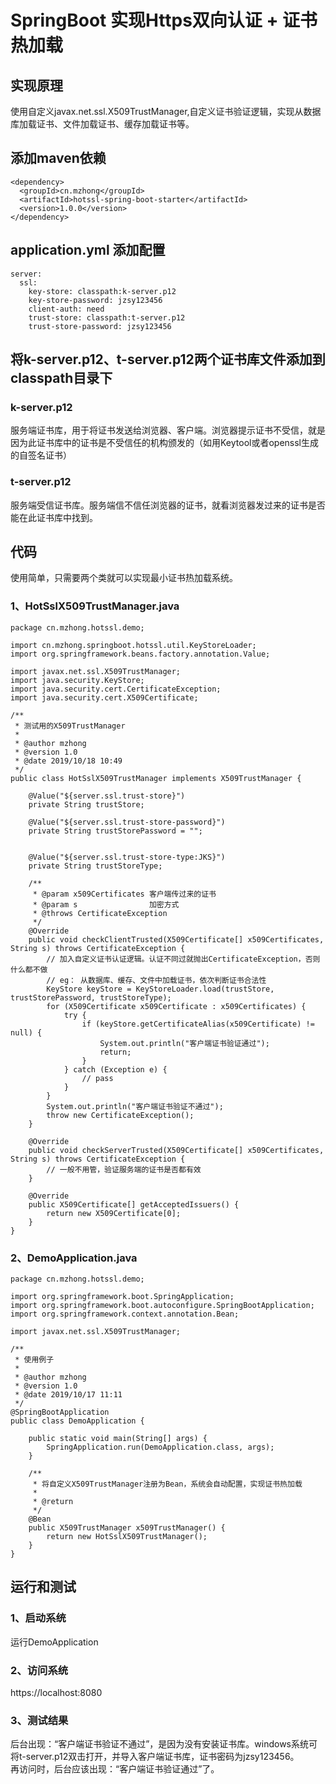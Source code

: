 # SpringBoot 实现Https双向认证 + 证书热加载
## 实现原理
使用自定义javax.net.ssl.X509TrustManager,自定义证书验证逻辑，实现从数据库加载证书、文件加载证书、缓存加载证书等。
## 添加maven依赖
```
<dependency>
  <groupId>cn.mzhong</groupId>
  <artifactId>hotssl-spring-boot-starter</artifactId>
  <version>1.0.0</version>
</dependency>
```
## application.yml 添加配置
```
server:
  ssl:
    key-store: classpath:k-server.p12
    key-store-password: jzsy123456
    client-auth: need
    trust-store: classpath:t-server.p12
    trust-store-password: jzsy123456
```
## 将k-server.p12、t-server.p12两个证书库文件添加到classpath目录下
### k-server.p12
服务端证书库，用于将证书发送给浏览器、客户端。浏览器提示证书不受信，就是因为此证书库中的证书是不受信任的机构颁发的（如用Keytool或者openssl生成的自签名证书）
### t-server.p12
服务端受信证书库。服务端信不信任浏览器的证书，就看浏览器发过来的证书是否能在此证书库中找到。
## 代码
使用简单，只需要两个类就可以实现最小证书热加载系统。
### 1、HotSslX509TrustManager.java
```
package cn.mzhong.hotssl.demo;

import cn.mzhong.springboot.hotssl.util.KeyStoreLoader;
import org.springframework.beans.factory.annotation.Value;

import javax.net.ssl.X509TrustManager;
import java.security.KeyStore;
import java.security.cert.CertificateException;
import java.security.cert.X509Certificate;

/**
 * 测试用的X509TrustManager
 *
 * @author mzhong
 * @version 1.0
 * @date 2019/10/18 10:49
 */
public class HotSslX509TrustManager implements X509TrustManager {

    @Value("${server.ssl.trust-store}")
    private String trustStore;

    @Value("${server.ssl.trust-store-password}")
    private String trustStorePassword = "";


    @Value("${server.ssl.trust-store-type:JKS}")
    private String trustStoreType;

    /**
     * @param x509Certificates 客户端传过来的证书
     * @param s                加密方式
     * @throws CertificateException
     */
    @Override
    public void checkClientTrusted(X509Certificate[] x509Certificates, String s) throws CertificateException {
        // 加入自定义证书认证逻辑。认证不同过就抛出CertificateException，否则什么都不做
        // eg： 从数据库、缓存、文件中加载证书，依次判断证书合法性
        KeyStore keyStore = KeyStoreLoader.load(trustStore, trustStorePassword, trustStoreType);
        for (X509Certificate x509Certificate : x509Certificates) {
            try {
                if (keyStore.getCertificateAlias(x509Certificate) != null) {
                    System.out.println("客户端证书验证通过");
                    return;
                }
            } catch (Exception e) {
                // pass
            }
        }
        System.out.println("客户端证书验证不通过");
        throw new CertificateException();
    }

    @Override
    public void checkServerTrusted(X509Certificate[] x509Certificates, String s) throws CertificateException {
        // 一般不用管，验证服务端的证书是否都有效
    }

    @Override
    public X509Certificate[] getAcceptedIssuers() {
        return new X509Certificate[0];
    }
}
```
### 2、DemoApplication.java
```
package cn.mzhong.hotssl.demo;

import org.springframework.boot.SpringApplication;
import org.springframework.boot.autoconfigure.SpringBootApplication;
import org.springframework.context.annotation.Bean;

import javax.net.ssl.X509TrustManager;

/**
 * 使用例子
 *
 * @author mzhong
 * @version 1.0
 * @date 2019/10/17 11:11
 */
@SpringBootApplication
public class DemoApplication {

    public static void main(String[] args) {
        SpringApplication.run(DemoApplication.class, args);
    }

    /**
     * 将自定义X509TrustManager注册为Bean，系统会自动配置，实现证书热加载
     *
     * @return
     */
    @Bean
    public X509TrustManager x509TrustManager() {
        return new HotSslX509TrustManager();
    }
}
```
## 运行和测试
### 1、启动系统
运行DemoApplication
### 2、访问系统
https://localhost:8080
### 3、测试结果
后台出现：“客户端证书验证不通过”，是因为没有安装证书库。windows系统可将t-server.p12双击打开，并导入客户端证书库，证书密码为jzsy123456。<br>
再访问时，后台应该出现：“客户端证书验证通过”了。